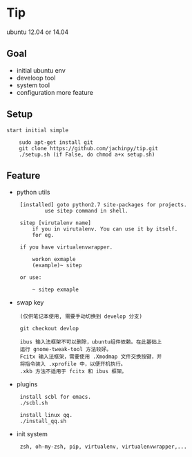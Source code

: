 Tip
========

ubuntu 12.04 or 14.04


## Goal

 - initial ubuntu env
 - develoop tool
 - system tool
 - configuration more feature


## Setup

    start initial simple

	    sudo apt-get install git
	    git clone https://github.com/jachinpy/tip.git
        ./setup.sh (if False, do chmod a+x setup.sh)
        
## Feature
  
 + python utils

        [installed] goto python2.7 site-packages for projects.
                use sitep command in shell.
        
        sitep [virutalenv name]
            if you in virutalenv. You can use it by itself.
            for eg.

        if you have virtualenvwrapper.

            workon exmaple
            (example)~ sitep

        or use:

            ~ sitep exmaple

 + swap key
 
        (仅供笔记本使用, 需要手动切换到 develop 分支)
        
        git checkout devlop
 
        ibus 输入法框架不可以删除，ubuntu组件依赖。在此基础上
        运行 gnome-tweak-tool 方法较好。
        Fcitx 输入法框架，需要使用 .Xmodmap 文件交换按键，并
        将指令装入 .xprofile 中，以便开机执行。
        .xkb 方法不适用于 fcitx 和 ibus 框架。

 + plugins

        install scbl for emacs.
        ./scbl.sh

    	install linux qq.
	    ./install_qq.sh

 + init system
 
        zsh, oh-my-zsh, pip, virtualenv, virtualenvwrapper,...

